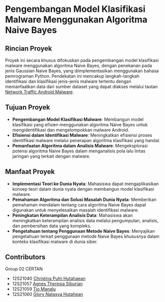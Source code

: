 # Pengembangan Model Klasifikasi Malware Menggunakan Algoritma Naive Bayes

## Rincian Proyek
Proyek ini secara khusus difokuskan pada pengembangan model klasifikasi malware menggunakan algoritma Naive Bayes, dengan penekanan pada jenis Gaussian Naive Bayes, yang diimplementasikan menggunakan bahasa pemrograman Python. Pendekatan ini mencakup langkah-langkah identifikasi dan klasifikasi jenis-jenis malware tertentu dengan memanfaatkan data dari sumber dataset yang dapat diakses melalui tautan [Network Traffic Android Malware](https://www.kaggle.com/datasets/xwolf12/network-traffic-android-malware). 

## Tujuan Proyek
- **Pengembangan Model Klasifikasi Malware**: Membangun model klasifikasi yang efisien menggunakan algoritma Naive Bayes untuk mengidentifikasi dan mengelompokkan malware Android.
- **Efisiensi dalam Identifikasi Malware**: Meningkatkan efisiensi proses identifikasi malware melalui penerapan algoritma klasifikasi yang handal.
- **Pemanfaatan Algoritma dalam Analisis Malware**: Mengeksplorasi potensi algoritma Naive Bayes dalam menganalisis pola lalu lintas jaringan yang terkait dengan malware.

## Manfaat Proyek
- **Implementasi Teori ke Dunia Nyata**: Mahasiswa dapat mengaplikasikan konsep teori dalam dunia nyata dengan membangun model klasifikasi malware.
- **Pemahaman Algoritma dan Solusi Masalah Dunia Nyata**: Memberikan pemahaman mendalam tentang cara algoritma Naive Bayes dapat digunakan untuk menyelesaikan masalah identifikasi malware.
- **Peningkatan Keterampilan Analisis Data**: Mahasiswa akan meningkatkan keterampilan analisis data melalui pengumpulan, analisis, dan pembersihan data yang kompleks.
- **Pengetahuan tentang Penggunaan Metode Naive Bayes**: Menyajikan pengetahuan terkait penggunaan metode Naive Bayes khususnya dalam konteks klasifikasi malware di dunia siber.

## Contributors
Group 02 CERTAN
+ 12S21040 [Christina Putri Hutahaean](github.com/Christina12S21040)
+ 12S21057 [Agnes Theresia Siburian](github.com/agnestsiburian)
+ 12S21059 [Tio Manalu](github.com/tiomanalu)
+ 12S21060 [Glory Natasya Hutahean](github.com/gloryhutahaean12)

